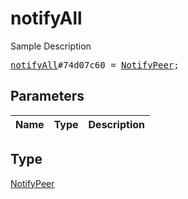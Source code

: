 # notifyAll

Sample Description

<pre>
<a href="../constructor/notifyAll.md">notifyAll</a>#74d07c60 = <a href="../type/NotifyPeer.md">NotifyPeer</a>;
</pre>

## Parameters

| Name | Type | Description |
|------|:----:|-------------|

## Type

[NotifyPeer](../type/NotifyPeer.md)
